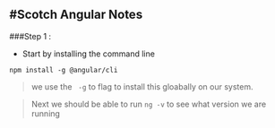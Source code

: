 #Scotch Angular Notes
---

###Step 1 :
 - Start by installing the command line 
 
 ```
npm install -g @angular/cli
```
 > we use the ``` -g``` to flag to install this gloabally on our system.
 
 > Next we should be able to run ```ng -v``` to see what version we are running
